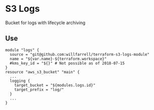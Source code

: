 # S3 Logs
Bucket for logs with lifecycle archiving

## Use
```hcl-terraform
module "logs" {
  source = "git@github.com:willfarrell/terraform-s3-logs-module"
  name = "${var.name}-${terraform.workspace}"
  #kms_key_id = "${}" # Not possible as of 2018-07-15
}
resource "aws_s3_bucket" "main" {
  ...
  logging {
    target_bucket = "${modules.logs.id}"
    target_prefix = "log/"
  }
  ...
}
```
